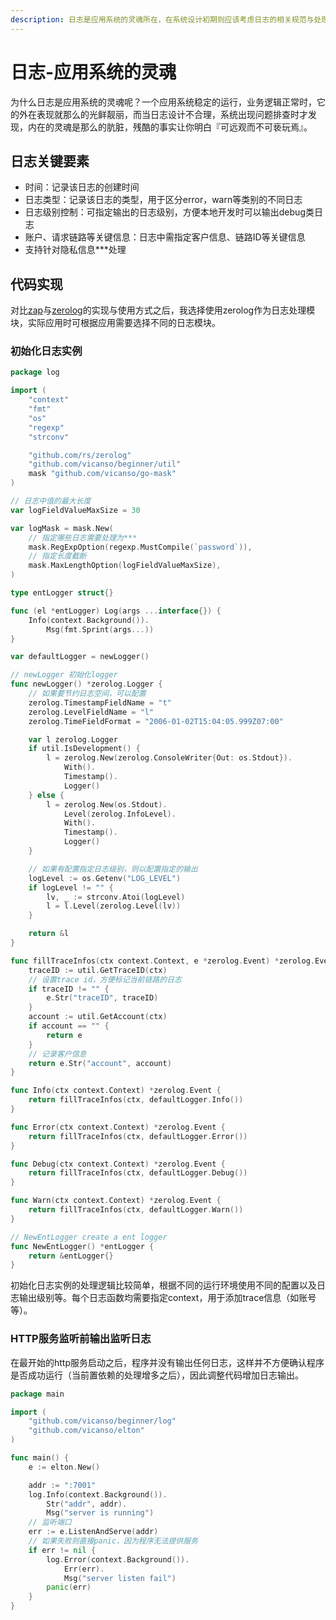 ```yaml
---
description: 日志是应用系统的灵魂所在，在系统设计初期则应该考虑日志的相关规范与处理
---
```


# 日志-应用系统的灵魂

为什么日志是应用系统的灵魂呢？一个应用系统稳定的运行，业务逻辑正常时，它的外在表现就那么的光鲜靓丽，而当日志设计不合理，系统出现问题排查时才发现，内在的灵魂是那么的肮脏，残酷的事实让你明白『可远观而不可亵玩焉』。

## 日志关键要素

- 时间：记录该日志的创建时间
- 日志类型：记录该日志的类型，用于区分error，warn等类别的不同日志
- 日志级别控制：可指定输出的日志级别，方便本地开发时可以输出debug类日志
- 账户、请求链路等关键信息：日志中需指定客户信息、链路ID等关键信息
- 支持针对隐私信息***处理


## 代码实现

对比[zap](https://github.com/uber-go/zap)与[zerolog](https://github.com/rs/zerolog)的实现与使用方式之后，我选择使用zerolog作为日志处理模块，实际应用时可根据应用需要选择不同的日志模块。

### 初始化日志实例

```go
package log

import (
	"context"
	"fmt"
	"os"
	"regexp"
	"strconv"

	"github.com/rs/zerolog"
	"github.com/vicanso/beginner/util"
	mask "github.com/vicanso/go-mask"
)

// 日志中值的最大长度
var logFieldValueMaxSize = 30

var logMask = mask.New(
	// 指定哪些日志需要处理为***
	mask.RegExpOption(regexp.MustCompile(`password`)),
	// 指定长度截断
	mask.MaxLengthOption(logFieldValueMaxSize),
)

type entLogger struct{}

func (el *entLogger) Log(args ...interface{}) {
	Info(context.Background()).
		Msg(fmt.Sprint(args...))
}

var defaultLogger = newLogger()

// newLogger 初始化logger
func newLogger() *zerolog.Logger {
	// 如果要节约日志空间，可以配置
	zerolog.TimestampFieldName = "t"
	zerolog.LevelFieldName = "l"
	zerolog.TimeFieldFormat = "2006-01-02T15:04:05.999Z07:00"

	var l zerolog.Logger
	if util.IsDevelopment() {
		l = zerolog.New(zerolog.ConsoleWriter{Out: os.Stdout}).
			With().
			Timestamp().
			Logger()
	} else {
		l = zerolog.New(os.Stdout).
			Level(zerolog.InfoLevel).
			With().
			Timestamp().
			Logger()
	}

	// 如果有配置指定日志级别，则以配置指定的输出
	logLevel := os.Getenv("LOG_LEVEL")
	if logLevel != "" {
		lv, _ := strconv.Atoi(logLevel)
		l = l.Level(zerolog.Level(lv))
	}

	return &l
}

func fillTraceInfos(ctx context.Context, e *zerolog.Event) *zerolog.Event {
	traceID := util.GetTraceID(ctx)
	// 设置trace id，方便标记当前链路的日志
	if traceID != "" {
		e.Str("traceID", traceID)
	}
	account := util.GetAccount(ctx)
	if account == "" {
		return e
	}
	// 记录客户信息
	return e.Str("account", account)
}

func Info(ctx context.Context) *zerolog.Event {
	return fillTraceInfos(ctx, defaultLogger.Info())
}

func Error(ctx context.Context) *zerolog.Event {
	return fillTraceInfos(ctx, defaultLogger.Error())
}

func Debug(ctx context.Context) *zerolog.Event {
	return fillTraceInfos(ctx, defaultLogger.Debug())
}

func Warn(ctx context.Context) *zerolog.Event {
	return fillTraceInfos(ctx, defaultLogger.Warn())
}

// NewEntLogger create a ent logger
func NewEntLogger() *entLogger {
	return &entLogger{}
}
```

初始化日志实例的处理逻辑比较简单，根据不同的运行环境使用不同的配置以及日志输出级别等。每个日志函数均需要指定context，用于添加trace信息（如账号等）。

### HTTP服务监听前输出监听日志

在最开始的http服务启动之后，程序并没有输出任何日志，这样并不方便确认程序是否成功运行（当前置依赖的处理增多之后），因此调整代码增加日志输出。

```go
package main

import (
	"github.com/vicanso/beginner/log"
	"github.com/vicanso/elton"
)

func main() {
	e := elton.New()

	addr := ":7001"
	log.Info(context.Background()).
		Str("addr", addr).
		Msg("server is running")
	// 监听端口
	err := e.ListenAndServe(addr)
	// 如果失败则直接panic，因为程序无法提供服务
	if err != nil {
		log.Error(context.Background()).
			Err(err).
			Msg("server listen fail")
		panic(err)
	}
}
```
